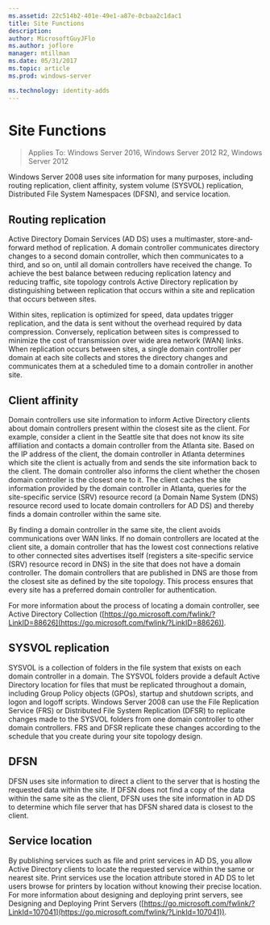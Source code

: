 ```yaml
---
ms.assetid: 22c514b2-401e-49e1-a87e-0cbaa2c1dac1
title: Site Functions
description:
author: MicrosoftGuyJFlo
ms.author: joflore
manager: mtillman
ms.date: 05/31/2017
ms.topic: article
ms.prod: windows-server

ms.technology: identity-adds
---
```


# Site Functions

>Applies To: Windows Server 2016, Windows Server 2012 R2, Windows Server 2012

 Windows Server 2008  uses site information for many purposes, including routing replication, client affinity, system volume (SYSVOL) replication, Distributed File System Namespaces (DFSN), and service location.  
  
## Routing replication  
Active Directory Domain Services (AD DS) uses a multimaster, store-and-forward method of replication. A domain controller communicates directory changes to a second domain controller, which then communicates to a third, and so on, until all domain controllers have received the change. To achieve the best balance between reducing replication latency and reducing traffic, site topology controls Active Directory replication by distinguishing between replication that occurs within a site and replication that occurs between sites.  
  
Within sites, replication is optimized for speed, data updates trigger replication, and the data is sent without the overhead required by data compression. Conversely, replication between sites is compressed to minimize the cost of transmission over wide area network (WAN) links. When replication occurs between sites, a single domain controller per domain at each site collects and stores the directory changes and communicates them at a scheduled time to a domain controller in another site.  
  
## Client affinity  
Domain controllers use site information to inform Active Directory clients about domain controllers present within the closest site as the client. For example, consider a client in the Seattle site that does not know its site affiliation and contacts a domain controller from the Atlanta site. Based on the IP address of the client, the domain controller in Atlanta determines which site the client is actually from and sends the site information back to the client. The domain controller also informs the client whether the chosen domain controller is the closest one to it. The client caches the site information provided by the domain controller in Atlanta, queries for the site-specific service (SRV) resource record (a Domain Name System (DNS) resource record used to locate domain controllers for AD DS) and thereby finds a domain controller within the same site.  
  
By finding a domain controller in the same site, the client avoids communications over WAN links. If no domain controllers are located at the client site, a domain controller that has the lowest cost connections relative to other connected sites advertises itself (registers a site-specific service (SRV) resource record in DNS) in the site that does not have a domain controller. The domain controllers that are published in DNS are those from the closest site as defined by the site topology. This process ensures that every site has a preferred domain controller for authentication.  
  
For more information about the process of locating a domain controller, see Active Directory Collection ([https://go.microsoft.com/fwlink/?LinkID=88626](https://go.microsoft.com/fwlink/?LinkID=88626)).  
  
## SYSVOL replication  
SYSVOL is a collection of folders in the file system that exists on each domain controller in a domain. The SYSVOL folders provide a default Active Directory location for files that must be replicated throughout a domain, including Group Policy objects (GPOs), startup and shutdown scripts, and logon and logoff scripts.  Windows Server 2008  can use the File Replication Service (FRS) or Distributed File System Replication (DFSR) to replicate changes made to the SYSVOL folders from one domain controller to other domain controllers. FRS and DFSR replicate these changes according to the schedule that you create during your site topology design.  
  
## DFSN  
DFSN uses site information to direct a client to the server that is hosting the requested data within the site. If DFSN does not find a copy of the data within the same site as the client, DFSN uses the site information in AD DS to determine which file server that has DFSN shared data is closest to the client.  
  
## Service location  
By publishing services such as file and print services in AD DS, you allow Active Directory clients to locate the requested service within the same or nearest site. Print services use the location attribute stored in AD DS to let users browse for printers by location without knowing their precise location. For more information about designing and deploying print servers, see Designing and Deploying Print Servers ([https://go.microsoft.com/fwlink/?LinkId=107041](https://go.microsoft.com/fwlink/?LinkId=107041)).  
  


